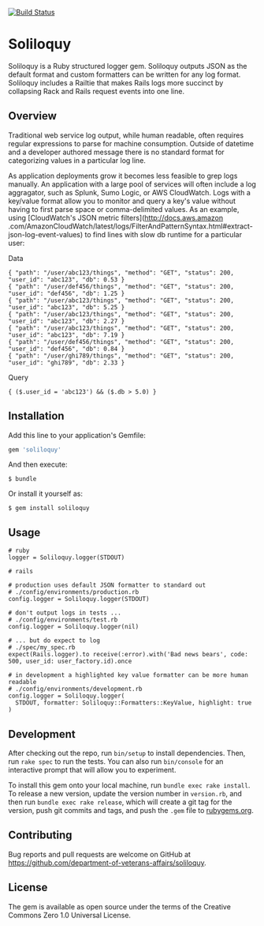 [![Build Status](https://travis-ci.org/department-of-veterans-affairs/soliloquy.svg?branch=master)](https://travis-ci.org/department-of-veterans-affairs/soliloquy)

# Soliloquy

Soliloquy is a Ruby structured logger gem. Soliloquy outputs JSON as the default format and custom
formatters can be written for any log format. Soliloquy includes a Railtie that
makes Rails logs more succinct by collapsing Rack and Rails request events into one line.

## Overview

Traditional web service log output, while human readable, often requires regular expressions to parse 
for machine consumption. Outside of datetime and a developer authored message there is no standard format 
for categorizing values in a particular log line.

As application deployments grow it becomes less feasible to grep logs manually. An application with a 
large pool of services will often include a log aggragator, such as Splunk, Sumo Logic, or AWS CloudWatch. 
Logs with a key/value format allow you to monitor and query a key's value without having to first parse
space or comma-delimited values. As an example, using [CloudWatch's JSON metric filters](http://docs.aws.amazon
.com/AmazonCloudWatch/latest/logs/FilterAndPatternSyntax.html#extract-json-log-event-values) 
to find lines with slow db runtime for a particular user:

Data
```
{ "path": "/user/abc123/things", "method": "GET", "status": 200, "user_id": "abc123", "db": 0.53 }
{ "path": "/user/def456/things", "method": "GET", "status": 200, "user_id": "def456", "db": 1.25 }
{ "path": "/user/abc123/things", "method": "GET", "status": 200, "user_id": "abc123", "db": 5.25 }
{ "path": "/user/abc123/things", "method": "GET", "status": 200, "user_id": "abc123", "db": 2.27 }
{ "path": "/user/abc123/things", "method": "GET", "status": 200, "user_id": "abc123", "db": 7.19 }
{ "path": "/user/def456/things", "method": "GET", "status": 200, "user_id": "def456", "db": 0.84 }
{ "path": "/user/ghi789/things", "method": "GET", "status": 200, "user_id": "ghi789", "db": 2.33 }
```

Query
```
{ ($.user_id = 'abc123') && ($.db > 5.0) }
```

## Installation

Add this line to your application's Gemfile:

```ruby
gem 'soliloquy'
```

And then execute:

    $ bundle

Or install it yourself as:

    $ gem install soliloquy

## Usage

	# ruby
    logger = Soliloquy.logger(STDOUT)
    
    # rails
    
    # production uses default JSON formatter to standard out
    # ./config/environments/production.rb
    config.logger = Soliloquy.logger(STDOUT)
    
    # don't output logs in tests ...
    # ./config/environments/test.rb
    config.logger = Soliloquy.logger(nil)
    
    # ... but do expect to log
    # ./spec/my_spec.rb
    expect(Rails.logger).to receive(:error).with('Bad news bears', code: 500, user_id: user_factory.id).once
    
    # in development a highlighted key value formatter can be more human readable
    # ./config/environments/development.rb
    config.logger = Soliloquy.logger(
      STDOUT, formatter: Soliloquy::Formatters::KeyValue, highlight: true
    )

## Development

After checking out the repo, run `bin/setup` to install dependencies. Then, run `rake spec` to run the tests. You can also run `bin/console` for an interactive prompt that will allow you to experiment.

To install this gem onto your local machine, run `bundle exec rake install`. To release a new version, update the version number in `version.rb`, and then run `bundle exec rake release`, which will create a git tag for the version, push git commits and tags, and push the `.gem` file to [rubygems.org](https://rubygems.org).

## Contributing

Bug reports and pull requests are welcome on GitHub at https://github.com/department-of-veterans-affairs/soliloquy.

## License

The gem is available as open source under the terms of the Creative Commons Zero 1.0 Universal License.
